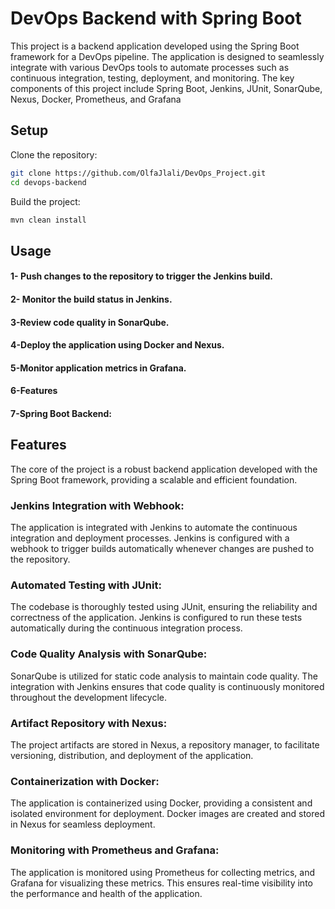 # DevOps Backend with Spring Boot

This project is a backend application developed using the Spring Boot framework for a DevOps pipeline. The application is designed to seamlessly integrate with various DevOps tools to automate processes such as continuous integration, testing, deployment, and monitoring. The key components of this project include Spring Boot, Jenkins, JUnit, SonarQube, Nexus, Docker, Prometheus, and Grafana
## Setup

Clone the repository:
```bash
git clone https://github.com/OlfaJlali/DevOps_Project.git
cd devops-backend
```
Build the project:
```bash
mvn clean install
```


## Usage

#### 1- Push changes to the repository to trigger the Jenkins build.
#### 2- Monitor the build status in Jenkins.
#### 3-Review code quality in SonarQube.
#### 4-Deploy the application using Docker and Nexus.
#### 5-Monitor application metrics in Grafana.
#### 6-Features
#### 7-Spring Boot Backend:

## Features
The core of the project is a robust backend application developed with the Spring Boot framework, providing a scalable and efficient foundation.

### Jenkins Integration with Webhook: 
The application is integrated with Jenkins to automate the continuous integration and deployment processes. Jenkins is configured with a webhook to trigger builds automatically whenever changes are pushed to the repository.

### Automated Testing with JUnit: 
The codebase is thoroughly tested using JUnit, ensuring the reliability and correctness of the application. Jenkins is configured to run these tests automatically during the continuous integration process.

### Code Quality Analysis with SonarQube:
SonarQube is utilized for static code analysis to maintain code quality. The integration with Jenkins ensures that code quality is continuously monitored throughout the development lifecycle.

### Artifact Repository with Nexus: 
The project artifacts are stored in Nexus, a repository manager, to facilitate versioning, distribution, and deployment of the application.

### Containerization with Docker: 
The application is containerized using Docker, providing a consistent and isolated environment for deployment. Docker images are created and stored in Nexus for seamless deployment.

### Monitoring with Prometheus and Grafana: 
The application is monitored using Prometheus for collecting metrics, and Grafana for visualizing these metrics. This ensures real-time visibility into the performance and health of the application.

